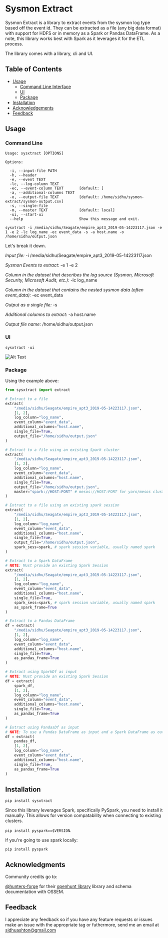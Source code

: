 # Sysmon Extract

Sysmon Extract is a library to extract events from the sysmon log type based off the event id. They can be extracted as a file (any big data format) with support for HDFS or in memory as a Spark or Pandas DataFrame. As a note, this library works best with Spark as it leverages it for the ETL process.

The library comes with a library, cli and UI.

<!-- START doctoc generated TOC please keep comment here to allow auto update -->
<!-- DON'T EDIT THIS SECTION, INSTEAD RE-RUN doctoc TO UPDATE -->
## Table of Contents

- [Usage](#usage)
  * [Command Line Interface](#command-line)
  * [UI](#ui)
  * [Package](#package)
- [Installation](#installation)
- [Acknowledgements](#acknowledgements)
- [Feedback](#feedback)

## Usage

### Command Line

```
Usage: sysxtract [OPTIONS]

Options:

  -i, --input-file PATH
  -h, --header
  -e, --event TEXT
  -lc, --log-column TEXT
  -ec, --event-column TEXT       [default: ]
  -a, --additional-columns TEXT
  -o, --output-file TEXT         [default: /home/sidhu/sysmon-extract/sysmon-output.csv]
  -s, --single-file
  -m, --master TEXT              [default: local]
  -ui, --start-ui
  --help                         Show this message and exit.
```

`sysxtract -i /media/sidhu/Seagate/empire_apt3_2019-05-14223117.json -e 1 -e 2 -lc log_name -ec event_data -s -a host.name -o /home/sidhu/output.json`

Let's break it down.

*Input file:* -i /media/sidhu/Seagate/empire_apt3_2019-05-14223117.json

*Sysmon Events to extract:* -e 1 -e 2

*Column in the dataset that describes the log source (Sysmon, Microsoft Security, Microsoft Audit, etc.):* -lc log_name

*Column in the dataset that contains the nested sysmon data (often event_data):* -ec event_data

*Output as a single file:* -s

*Additional columns to extract:* -a host.name

*Output file name:* /home/sidhu/output.json

### UI

`sysxtract -ui`

![Alt Text](docs/media/ui.gif)

### Package

Using the example above:

```python
from sysxtract import extract

# Extract to a file
extract(
    "/media/sidhu/Seagate/empire_apt3_2019-05-14223117.json",
    [1, 2],
    log_column="log_name",
    event_column="event_data",
    additional_columns="host.name",
    single_file=True,
    output_file="/home/sidhu/output.json"
)

# Extract to a file using an existing Spark cluster
extract(
    "/media/sidhu/Seagate/empire_apt3_2019-05-14223117.json",
    [1, 2],
    log_column="log_name",
    event_column="event_data",
    additional_columns="host.name",
    single_file=True,
    output_file="/home/sidhu/output.json",
    master="spark://HOST:PORT" # mesos://HOST:PORT for yarn/mesos cluster
)

# Extract to a file using an existing spark session
extract(
    "/media/sidhu/Seagate/empire_apt3_2019-05-14223117.json",
    [1, 2],
    log_column="log_name",
    event_column="event_data",
    additional_columns="host.name",
    single_file=True,
    output_file="/home/sidhu/output.json",
    spark_sess=spark, # spark session variable, usually named spark
)

# Extract to a Spark DataFrame
# NOTE: Must provide an existing Spark Session
extract(
    "/media/sidhu/Seagate/empire_apt3_2019-05-14223117.json",
    [1, 2],
    log_column="log_name",
    event_column="event_data",
    additional_columns="host.name",
    single_file=True,
    spark_sess=spark, # spark session variable, usually named spark
    as_spark_frame=True
)

# Extract to a Pandas DataFrame
df = extract(
    "/media/sidhu/Seagate/empire_apt3_2019-05-14223117.json",
    [1, 2],
    log_column="log_name",
    event_column="event_data",
    additional_columns="host.name",
    single_file=True,
    as_pandas_frame=True
)

# Extract using SparkDf as input
# NOTE: Must provide an existing Spark Session
df = extract(
    spark_df,
    [1, 2],
    log_column="log_name",
    event_column="event_data",
    additional_columns="host.name",
    single_file=True,
    as_pandas_frame=True
)

# Extract using PandasDf as input
# NOTE: To use a Pandas DataFrame as input and a Spark DataFrame as output, a Spark Session must be provided.
df = extract(
    pandas_df,
    [1, 2],
    log_column="log_name",
    event_column="event_data",
    additional_columns="host.name",
    single_file=True,
    as_pandas_frame=True
)
```

## Installation

`pip install sysxtract`

Since this library leverages Spark, specifically PySpark, you need to install it manually. This allows for version compatability when connecting to existing clusters.

`pip install pyspark==$VERSION`.

If you're going to use spark locally:

`pip install pyspark`

## Acknowledgments

Community credits go to:

[@hunters-forge](https://github.com/hunters-forge) for their [openhunt library](https://github.com/hunters-forge/openhunt) library and schema documentation with OSSEM.

## Feedback

I appreciate any feedback so if you have any feature requests or issues make an issue with the appropriate tag or futhermore, send me an email at sidhuashton@gmail.com

